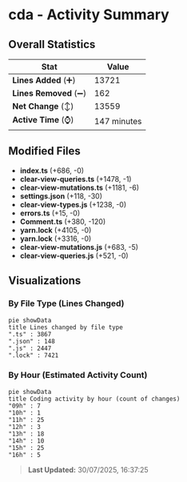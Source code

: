# cda - Activity Summary 

## Overall Statistics

| Stat                   | Value                                                             |
| ---------------------- | ----------------------------------------------------------------- |
| **Lines Added** (➕)   | 13721                                          |
| **Lines Removed** (➖) | 162                                        |
| **Net Change** (↕)    | 13559                |
| **Active Time** (⌚)   | 147 minutes |


## Modified Files
- **index.ts** (+686, -0)
- **clear-view-queries.ts** (+1478, -1)
- **clear-view-mutations.ts** (+1181, -6)
- **settings.json** (+118, -30)
- **clear-view-types.js** (+1238, -0)
- **errors.ts** (+15, -0)
- **Comment.ts** (+380, -120)
- **yarn.lock** (+4105, -0)
- **yarn.lock** (+3316, -0)
- **clear-view-mutations.js** (+683, -5)
- **clear-view-queries.js** (+521, -0)

## Visualizations

### By File Type (Lines Changed)

```mermaid
pie showData
title Lines changed by file type
".ts" : 3867
".json" : 148
".js" : 2447
".lock" : 7421
```

### By Hour (Estimated Activity Count)

```mermaid
pie showData
title Coding activity by hour (count of changes)
"09h" : 7
"10h" : 1
"11h" : 25
"12h" : 3
"13h" : 18
"14h" : 10
"15h" : 25
"16h" : 5
```


> **Last Updated:** 30/07/2025, 16:37:25